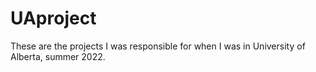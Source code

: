 # UAproject
These are the projects I was responsible for when I was in University of Alberta, summer 2022. 
